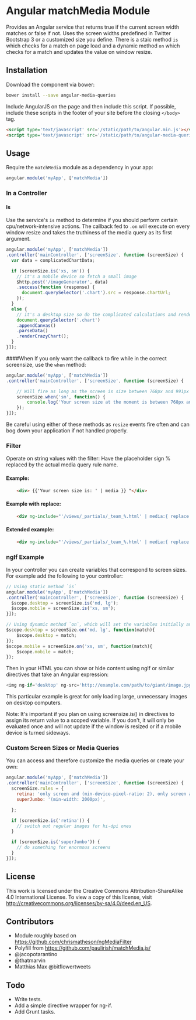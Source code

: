 # Angular matchMedia Module

Provides an Angular service that returns true if the current screen width matches or false if not. Uses the screen widths predefined in Twitter Bootstrap 3 or a customized size you define. There is a staic method `is` which checks for a match on page load and a dynamic method `on` which checks for a match and updates the value on window resize.

## Installation

Download the component via bower:
```bash
bower install --save angular-media-queries
```

Include AngularJS on the page and then include this script. If possible, include these scripts in the footer of your site before the closing `</body>` tag.
```html
<script type='text/javascript' src='/static/path/to/angular.min.js'></script>
<script type='text/javascript' src='/static/path/to/angular-media-queries/match-media.js'></script>
```

## Usage

Require the `matchMedia` module as a dependency in your app:
```javascript
angular.module('myApp', ['matchMedia'])
```

### In a Controller

#### Is
Use the service's `is` method to determine if you should perform certain cpu/network-intensive actions. The callback fed to `.on` will execute on every window resize and takes the truthiness of the media query as its first argument.
```javascript
angular.module('myApp', ['matchMedia'])
.controller('mainController', ['screenSize', function (screenSize) {
  var data = complicatedChartData;

  if (screenSize.is('xs, sm')) {
    // it's a mobile device so fetch a small image
    $http.post('/imageGenerator', data)
    .success(function (response) {
      document.querySelector('.chart').src = response.chartUrl;
    });
  }
  else {
    // it's a desktop size so do the complicated calculations and render that
    document.querySelector('.chart')
    .appendCanvas()
    .parseData()
    .renderCrazyChart();
  }
}]);
```

####When
If you only want the callback to fire while in the correct screensize, use the `when` method:
```javascript
angular.module('myApp', ['matchMedia'])
.controller('mainController', ['screenSize', function (screenSize) {

    // Will fire as long as the screen is size between 768px and 991px
    screenSize.when('sm', function() {
        console.log('Your screen size at the moment is between 768px and 991px.');
    });
}]);
```

Be careful using either of these methods as `resize` events fire often and can bog down your application if not handled properly.

### Filter

Operate on string values with the filter: Have the placeholder sign % replaced by the actual media query rule name.

#### Example:
```html
    <div> {{'Your screen size is: ' | media }} "</div>
```

#### Example with replace:
```html
    <div ng-include="'/views/_partials/_team_%.html' | media:{ replace: '%' }"></div>
```

#### Extended example:
```html
    <div ng-include="'/views/_partials/_team_%.html' | media:{ replace: '%', groups: { mobile:['ti','xs','sm'], desktop:['md','lg'] } }"></div>
```

### ngIf Example

In your controller you can create variables that correspond to screen sizes. For example add the following to your controller:
```javascript
// Using static method `is`
angular.module('myApp', ['matchMedia'])
.controller('mainController', ['screenSize', function (screenSize) {
  $scope.desktop = screenSize.is('md, lg');
  $scope.mobile = screenSize.is('xs, sm');
}]);

// Using dynamic method `on`, which will set the variables initially and then update the variable on window resize
$scope.desktop = screenSize.on('md, lg', function(match){
    $scope.desktop = match;
});
$scope.mobile = screenSize.on('xs, sm', function(match){
    $scope.mobile = match;
});
```

Then in your HTML you can show or hide content using ngIf or similar directives that take an Angular expression:
```javascript
<img ng-if='desktop' ng-src='http://example.com/path/to/giant/image.jpg'>
```
This particular example is great for only loading large, unnecessary images on desktop computers.

Note: It's important if you plan on using screensize.is() in directives to assign its return value to a scoped variable. If you don't, it will only be evaluated once and will not update if the window is resized or if a mobile device is turned sideways.

### Custom Screen Sizes or Media Queries

You can access and therefore customize the media queries or create your own:
```javascript
angular.module('myApp', ['matchMedia'])
.controller('mainController', ['screenSize', function (screenSize) {
  screenSize.rules = {
    retina: 'only screen and (min-device-pixel-ratio: 2), only screen and (min-resolution: 192dpi), only screen and (min-resolution: 2dppx)',
    superJumbo: '(min-width: 2000px)',

  };

  if (screenSize.is('retina')) {
    // switch out regular images for hi-dpi ones
  }

  if (screenSize.is('superJumbo')) {
    // do something for enormous screens
  }
}]);
```

## License

This work is licensed under the Creative Commons Attribution-ShareAlike 4.0 International License. To view a copy of this license, visit http://creativecommons.org/licenses/by-sa/4.0/deed.en_US.

## Contributors

* Module roughly based on https://github.com/chrismatheson/ngMediaFilter
* Polyfill from https://github.com/paulirish/matchMedia.js/
* @jacopotarantino
* @thatmarvin
* Matthias Max @bitflowertweets

## Todo

* Write tests.
* Add a simple directive wrapper for ng-if.
* Add Grunt tasks.
